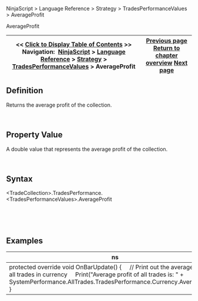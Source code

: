 ﻿


NinjaScript \> Language Reference \> Strategy \> TradesPerformanceValues \> AverageProfit






















AverageProfit







| \<\< [Click to Display Table of Contents](averageprofit.md) \>\> **Navigation:**     [NinjaScript](ninjascript-1.md) \> [Language Reference](language_reference_wip-1.md) \> [Strategy](strategy-1.md) \> [TradesPerformanceValues](tradesperformancevalues-1.md) \> AverageProfit | [Previous page](averagemfe-1.md) [Return to chapter overview](tradesperformancevalues-1.md) [Next page](cumprofit-1.md) |
| --- | --- |











## Definition


Returns the average profit of the collection.  

 


## Property Value


A double value that represents the average profit of the collection.


 


## Syntax
\<TradeCollection\>.TradesPerformance.\<TradesPerformanceValues\>.AverageProfit


 


 


## 


## Examples




| ns |
| --- |
| protected override void OnBarUpdate() {      // Print out the average profit of all trades in currency      Print("Average profit of all trades is: " \+ SystemPerformance.AllTrades.TradesPerformance.Currency.AverageProfit); } |









